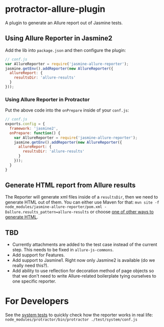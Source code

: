 # protractor-allure-plugin
A plugin to generate an Allure report out of Jasmine tests.

## Using Allure Reporter in Jasmine2

Add the lib into `package.json` and then configure the plugin:

```js
// conf.js
var AllureReporter = require('jasmine-allure-reporter');
jasmine.getEnv().addReporter(new AllureReporter({
  allureReport: {
    resultsDir: 'allure-results'
  }
}));
```
### Using Allure Reporter in Protractor

Put the above code into the `onPrepare` inside of your `conf.js`:
```js
// conf.js
exports.config = {
  framework: 'jasmine2',
  onPrepare: function() {
    var AllureReporter = require('jasmine-allure-reporter');
    jasmine.getEnv().addReporter(new AllureReporter({
      allureReport: {
        resultsDir: 'allure-results'
      }
    }));
  }
}
```

## Generate HTML report from Allure results

The Reporter will generate xml files inside of a `resultsDir`, then we need to generate HTML out of them. You can
either use Maven for that:
`mvn site -f node_modules/jasmine-allure-reporter/pom.xml -Dallure.results_pattern=allure-results` or
choose [one of other ways to generate HTML](https://github.com/allure-framework/allure-core/wiki#generating-a-report).

## TBD
- Currently attachments are added to the test case instead of the current step. This needs to be fixed in 
 `allure-js-commons`.
- Add support for Features.
- Add support to Jasmine1. Right now only Jasmine2 is available (do we really need this?).
- Add ability to use reflection for decoration method of page objects so that we don't need to write Allure-related
 boilerplate tying ourselves to one specific reporter.

# For Developers

See the [system tests](test/system) to quickly check how the reporter works in real life:
`node_modules/protractor/bin/protractor ./test/system/conf.js`